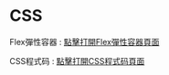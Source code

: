# CSS

<primary-label ref="css"/>
<secondary-label ref="2024.09.25"/>
<secondary-label ref="beta"/>
<secondary-label ref="experimental"/>

Flex彈性容器
: [點擊打開Flex彈性容器頁面](Flex.md)

CSS程式码
: [點擊打開CSS程式码頁面](CSScode.md)